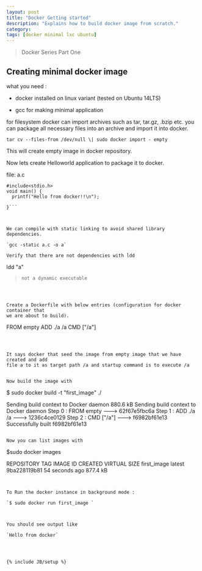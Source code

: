 ```yaml
---
layout: post
title: "Docker Getting started"
description: "Explains how to build docker image from scratch."
category:
tags: [docker minimal lxc ubuntu]
---
```

>   Docker Series Part One



Creating minimal docker image
-----------------------------



what you need :

-   docker installed on linux variant (tested on Ubuntu 14LTS)

-   gcc for making minimal application



for filesystem docker can import archives such as tar, tar.gz, .bzip etc. you can package all
necessary files into an archive and import it into docker.



`tar cv --files-from /dev/null \| sudo docker import - empty`

This will create empty image in docker repository.



Now lets create Helloworld application to package it to docker.

file: a.c

```
#include<stdio.h>
void main() {
  printf("Hello from docker!!\n");  

}```



We can compile with static linking to avoid shared library dependencies.

`gcc -static a.c -o a`

Verify that there are not dependencies with ldd

```
ldd "a"
>     not a dynamic executable
```



Create a Dockerfile with below entries (configuration for docker container that
we are about to build).

```
FROM empty
ADD ./a /a
CMD ["/a"]
```



It says docker that seed the image from empty image that we have created and add
file a to it as target path /a and startup command is to execute /a


Now build the image with

```
$ sudo docker build -t "first_image" ./

Sending build context to Docker daemon 880.6 kB
Sending build context to Docker daemon
Step 0 : FROM empty
 ---> 62f67e5fbc6a
Step 1 : ADD ./a /a
 ---> 1236c4ce0129
Step 2 : CMD ["/a"]
 ---> f6982bf61e13
Successfully built f6982bf61e13
```

Now you can list images with

```
$sudo docker images

REPOSITORY   TAG    IMAGE ID     CREATED           VIRTUAL SIZE
first_image  latest 9ba228119b81 54 seconds ago      877.4 kB
```


To Run the docker instance in background mode :

`$ sudo docker run first_image `



You should see output like

`Hello from docker`




{% include JB/setup %}
